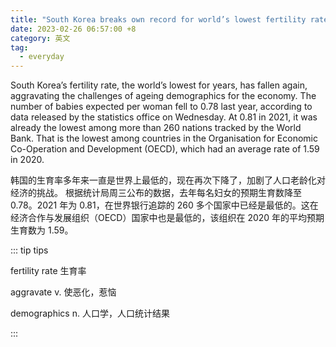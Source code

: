 ```yaml
---
title: "South Korea breaks own record for world’s lowest fertility rate"
date: 2023-02-26 06:57:00 +8
category: 英文
tag:
  - everyday
---
```


South Korea’s fertility rate, the world’s lowest for years, has fallen again, aggravating the challenges of ageing demographics for the economy. The number of babies expected per woman fell to 0.78 last year, according to data released by the statistics office on Wednesday. At 0.81 in 2021, it was already the lowest among more than 260 nations tracked by the World Bank. That is the lowest among countries in the Organisation for Economic Co-Operation and Development (OECD), which had an average rate of 1.59 in 2020.

韩国的生育率多年来一直是世界上最低的，现在再次下降了，加剧了人口老龄化对经济的挑战。 根据统计局周三公布的数据，去年每名妇女的预期生育数降至 0.78。2021 年为 0.81，在世界银行追踪的 260 多个国家中已经是最低的。这在经济合作与发展组织（OECD）国家中也是最低的，该组织在 2020 年的平均预期生育数为 1.59。

::: tip tips

fertility rate 生育率

aggravate v. 使恶化，惹恼

demographics n. 人口学，人口统计结果

:::
